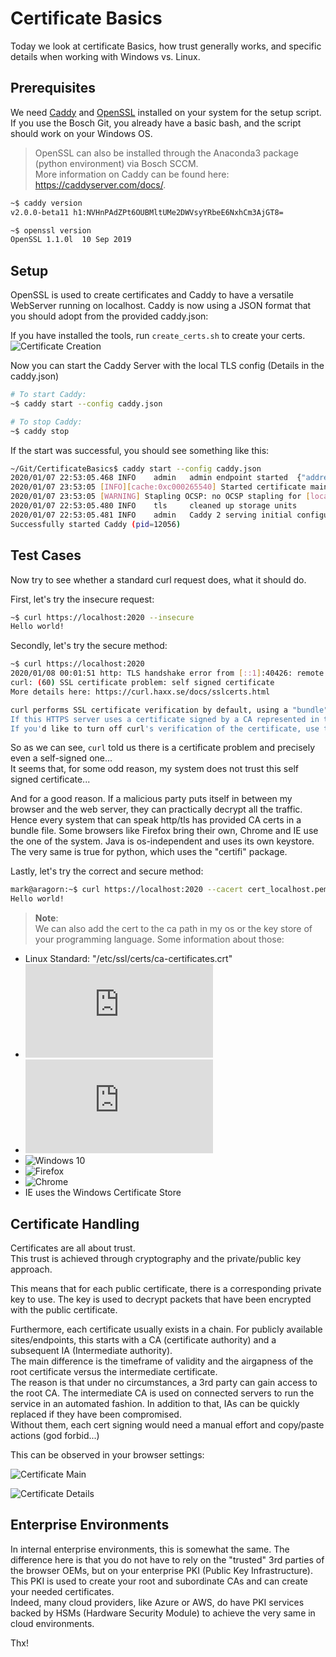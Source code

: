 # Certificate Basics

Today we look at certificate Basics, how trust generally works, and specific details when working with Windows vs. Linux.


## Prerequisites

We need [Caddy](https://github.com/caddyserver/caddy/releases) and [OpenSSL](https://github.com/openssl/openssl/releases) installed on your system for the setup script.
If you use the Bosch Git, you already have a basic bash, and the script should work on your Windows OS. 

> OpenSSL can also be installed through the Anaconda3 package (python environment) via Bosch SCCM.   
More information on Caddy can be found here: <https://caddyserver.com/docs/>.

```bash
~$ caddy version
v2.0.0-beta11 h1:NVHnPAdZPt6OUBMltUMe2DWVsyYRbeE6NxhCm3AjGT8=

~$ openssl version
OpenSSL 1.1.0l  10 Sep 2019
```


## Setup

OpenSSL is used to create certificates and Caddy to have a versatile WebServer running on localhost.
Caddy is now using a JSON format that you should adopt from the provided caddy.json:

If you have installed the tools, run `create_certs.sh` to create your certs.  
![Certificate Creation](images/CertificateCreation.png)

Now you can start the Caddy Server with the local TLS config (Details in the caddy.json)

```bash
# To start Caddy:
~$ caddy start --config caddy.json

# To stop Caddy:
~$ caddy stop
```

If the start was successful, you should see something like this:

```bash
~/Git/CertificateBasics$ caddy start --config caddy.json  
2020/01/07 22:53:05.468 INFO    admin   admin endpoint started  {"address": "localhost:2019", "enforce_origin": false, "origins": ["localhost:2019"]}
2020/01/07 23:53:05 [INFO][cache:0xc000265540] Started certificate maintenance routine
2020/01/07 23:53:05 [WARNING] Stapling OCSP: no OCSP stapling for [localhost]: no OCSP server specified in certificate
2020/01/07 22:53:05.480 INFO    tls     cleaned up storage units
2020/01/07 22:53:05.481 INFO    admin   Caddy 2 serving initial configuration
Successfully started Caddy (pid=12056)
```


## Test Cases

Now try to see whether a standard curl request does, what it should do.

First, let's try the insecure request:
```bash
~$ curl https://localhost:2020 --insecure
Hello world!
```

Secondly, let's try the secure method:
```bash
~$ curl https://localhost:2020
2020/01/08 00:01:51 http: TLS handshake error from [::1]:40426: remote error: tls: unknown certificate authority
curl: (60) SSL certificate problem: self signed certificate
More details here: https://curl.haxx.se/docs/sslcerts.html

curl performs SSL certificate verification by default, using a "bundle" of Certificate Authority (CA) public keys (CA certs). If the default bundle file isn't adequate, you can specify an alternate file using the --cacert option.
If this HTTPS server uses a certificate signed by a CA represented in the bundle, the certificate verification probably failed due to a problem with the certificate (it might be expired, or the name might not match the domain name in the URL).
If you'd like to turn off curl's verification of the certificate, use the -k (or --insecure) option.
```

So as we can see, `curl` told us there is a certificate problem and precisely even a self-signed one...  
It seems that, for some odd reason, my system does not trust this self signed certificate...

And for a good reason. If a malicious party puts itself in between my browser and the web server, they can practically decrypt all the traffic.  
Hence every system that can speak http/tls has provided CA certs in a bundle file. Some browsers like Firefox bring their own, Chrome and IE use the one of the system. Java is os-independent and uses its own keystore. The very same is true for python, which uses the "certifi" package.

Lastly, let's try the correct and secure method:
```bash
mark@aragorn:~$ curl https://localhost:2020 --cacert cert_localhost.pem  
Hello world!
```

> **Note**:   
We can also add the cert to the ca path in my os or the key store of your programming language. Some information about those:

- Linux Standard: "/etc/ssl/certs/ca-certificates.crt"
- ![Ubuntu](https://help.ubuntu.com/lts/serverguide/certificates-and-security.html)
- ![RHEL](https://access.redhat.com/documentation/en-US/Red_Hat_Certificate_System/8.0/html/Install_Guide/Configuring_a_CA.html)
- ![Windows 10](https://docs.microsoft.com/en-us/previous-versions/windows/it-pro/windows-server-2008-R2-and-2008/cc754841(v=ws.11)?redirectedfrom=MSDN)
- ![Firefox](https://www.mozilla.org/en-US/about/governance/policies/security-group/certs/)
- ![Chrome](https://support.google.com/chrome/a/answer/6080885?hl=en)
- IE uses the Windows Certificate Store

## Certificate Handling

Certificates are all about trust.   
This trust is achieved through cryptography and the private/public key approach.

This means that for each public certificate, there is a corresponding private key to use. The key is used to decrypt packets that have been encrypted with the public certificate.

Furthermore, each certificate usually exists in a chain. For publicly available sites/endpoints, this starts with a CA (certificate authority) and a subsequent IA (Intermediate authority).  
The main difference is the timeframe of validity and the airgapness of the root certificate versus the intermediate certificate.  
The reason is that under no circumstances, a 3rd party can gain access to the root CA.
The intermediate CA is used on connected servers to run the service in an automated fashion. In addition to that, IAs can be quickly replaced if they have been compromised.  
Without them, each cert signing would need a manual effort and copy/paste actions (god forbid...)

This can be observed in your browser settings:

![Certificate Main](images/CertificateMain.png)

![Certificate Details](images/CertificateDetails.png)


## Enterprise Environments

In internal enterprise environments, this is somewhat the same. The difference here is that you do not have to rely on the "trusted" 3rd parties of the browser OEMs, but on your enterprise PKI (Public Key Infrastructure).  
This PKI is used to create your root and subordinate CAs and can create your needed certificates.  
Indeed, many cloud providers, like Azure or AWS, do have PKI services backed by HSMs (Hardware Security Module) to achieve the very same in cloud environments.

Thx!
